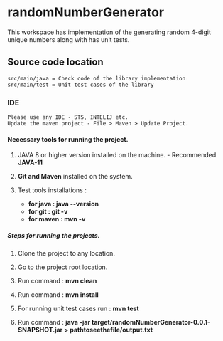 # randomNumberGenerator


This workspace has implementation of the generating random 4-digit unique numbers along with has unit tests.

## Source code location 
	src/main/java = Check code of the library implementation
	src/main/test = Unit test cases of the library

### IDE
	Please use any IDE - STS, INTELIJ etc. 
	Update the maven project - File > Maven > Update Project.

#### Necessary tools for running the project.

1. JAVA 8 or higher version installed on the machine. - Recommended <b>JAVA-11</b>

2. <b>Git and Maven</b> installed on the system.

3. Test tools installations :
		<ul>
		<li><b>for java : java --version</b> </li>
		<li><b>for git : git -v</b></li>
		<li><b>for maven : mvn -v</b></li>
		</ul>

##### Steps for running the projects.

1. Clone the project to any location.

2. Go to the project root location.

3. Run command : <b>mvn clean</b>

4. Run command : <b>mvn install</b>

5. For running unit test cases run : <b> mvn test </b>

6. Run command : <b>java -jar target/randomNumberGenerator-0.0.1-SNAPSHOT.jar > pathtoseethefile/output.txt </b>


